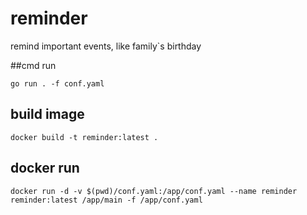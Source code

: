 # reminder
remind important events, like family`s birthday

##cmd run
```shell
go run . -f conf.yaml
```





## build image
```shell
docker build -t reminder:latest .
```


## docker run
```shell
docker run -d -v $(pwd)/conf.yaml:/app/conf.yaml --name reminder reminder:latest /app/main -f /app/conf.yaml
```
